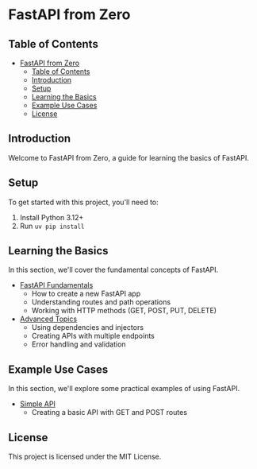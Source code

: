 # FastAPI from Zero

## Table of Contents

- [FastAPI from Zero](#fastapi-from-zero)
  - [Table of Contents](#table-of-contents)
  - [Introduction](#introduction)
  - [Setup](#setup)
  - [Learning the Basics](#learning-the-basics)
  - [Example Use Cases](#example-use-cases)
  - [License](#license)

## Introduction

Welcome to FastAPI from Zero, a guide for learning the basics of FastAPI.

## Setup

To get started with this project, you'll need to:

1. Install Python 3.12+
2. Run `uv pip install`

## Learning the Basics

In this section, we'll cover the fundamental concepts of FastAPI.

* [FastAPI Fundamentals](#fastapi-fundamentals)
	+ How to create a new FastAPI app
	+ Understanding routes and path operations
	+ Working with HTTP methods (GET, POST, PUT, DELETE)
* [Advanced Topics](#advanced-topics)
	+ Using dependencies and injectors
	+ Creating APIs with multiple endpoints
	+ Error handling and validation

## Example Use Cases

In this section, we'll explore some practical examples of using FastAPI.

* [Simple API](#simple-api)
	+ Creating a basic API with GET and POST routes


## License

This project is licensed under the MIT License.
```
